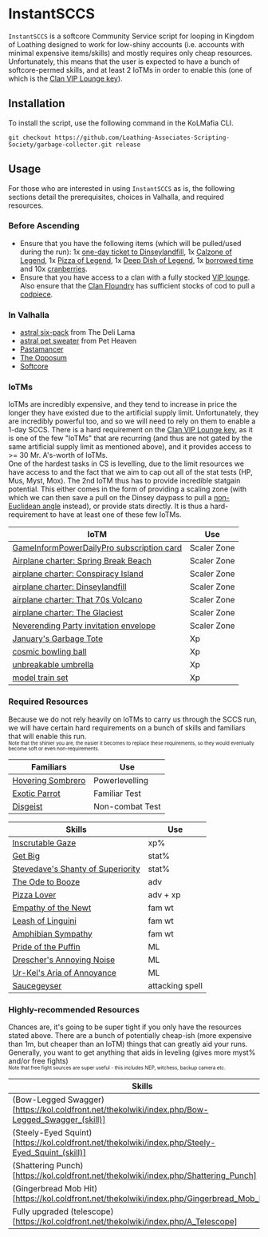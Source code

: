 # InstantSCCS

`InstantSCCS` is a softcore Community Service script for looping in Kingdom of Loathing designed to work for low-shiny accounts (i.e. accounts with minimal expensive items/skills) and mostly requires only cheap resources. Unfortunately, this means that the user is expected to have a bunch of softcore-permed skills, and at least 2 IoTMs in order to enable this (one of which is the [Clan VIP Lounge key](https://kol.coldfront.net/thekolwiki/index.php/Clan_VIP_Lounge_key)).

## Installation

To install the script, use the following command in the KoLMafia CLI.

```text
git checkout https://github.com/Loathing-Associates-Scripting-Society/garbage-collector.git release
```

## Usage

For those who are interested in using `InstantSCCS` as is, the following sections detail the prerequisites, choices in Valhalla, and required resources.

### Before Ascending

- Ensure that you have the following items (which will be pulled/used during the run): 1x [one-day ticket to Dinseylandfill](https://kol.coldfront.net/thekolwiki/index.php/One-day_ticket_to_Dinseylandfill), 1x [Calzone of Legend](https://kol.coldfront.net/thekolwiki/index.php/Calzone_of_Legend), 1x [Pizza of Legend](https://kol.coldfront.net/thekolwiki/index.php/Pizza_of_Legend), 1x [Deep Dish of Legend](https://kol.coldfront.net/thekolwiki/index.php/Deep_Dish_of_Legend), 1x [borrowed time](https://kol.coldfront.net/thekolwiki/index.php/Borrowed_time) and 10x [cranberries](https://kol.coldfront.net/thekolwiki/index.php/Cranberries).
- Ensure that you have access to a clan with a fully stocked [VIP lounge](https://kol.coldfront.net/thekolwiki/index.php/VIP_Lounge). Also ensure that the [Clan Floundry](<https://kol.coldfront.net/thekolwiki/index.php/Clan_Floundry_(VIP_Lounge)>) has sufficient stocks of cod to pull a [codpiece](https://kol.coldfront.net/thekolwiki/index.php/Codpiece).

### In Valhalla

- [astral six-pack](https://kol.coldfront.net/thekolwiki/index.php/Astral_six-pack) from The Deli Lama
- [astral pet sweater](https://kol.coldfront.net/thekolwiki/index.php/Astral_pet_sweater) from Pet Heaven
- [Pastamancer](https://kol.coldfront.net/thekolwiki/index.php/Pastamancer)
- [The Opposum](https://kol.coldfront.net/thekolwiki/index.php/The_Opossum)
- [Softcore](https://kol.coldfront.net/thekolwiki/index.php/Ascension#Normal_Difficulty)

### IoTMs

IoTMs are incredibly expensive, and they tend to increase in price the longer they have existed due to the artificial supply limit. Unfortunately, they are incredibly powerful too, and so we will need to rely on them to enable a 1-day SCCS. There is a hard requirement on the [Clan VIP Lounge key](https://kol.coldfront.net/thekolwiki/index.php/Clan_VIP_Lounge_key), as it is one of the few "IoTMs" that are recurring (and thus are not gated by the same artificial supply limit as mentioned above), and it provides access to >= 30 Mr. A's-worth of IoTMs. <br />
One of the hardest tasks in CS is levelling, due to the limit resources we have access to and the fact that we aim to cap out all of the stat tests (HP, Mus, Myst, Mox). The 2nd IoTM thus has to provide incredible statgain potential. This either comes in the form of providing a scaling zone (with which we can then save a pull on the Dinsey daypass to pull a [non-Euclidean angle](https://kol.coldfront.net/thekolwiki/index.php/Non-Euclidean_angle) instead), or provide stats directly. It is thus a hard-requirement to have at least one of these few IoTMs.

| IoTM                                                                                                                                  | Use         |
| ------------------------------------------------------------------------------------------------------------------------------------- | ----------- |
| [GameInformPowerDailyPro subscription card](https://kol.coldfront.net/thekolwiki/index.php/GameInformPowerDailyPro_subscription_card) | Scaler Zone |
| [Airplane charter: Spring Break Beach](https://kol.coldfront.net/thekolwiki/index.php/Airplane_charter:_Spring_Break_Beach)           | Scaler Zone |
| [airplane charter: Conspiracy Island](https://kol.coldfront.net/thekolwiki/index.php/Airplane_charter:_Conspiracy_Island)             | Scaler Zone |
| [airplane charter: Dinseylandfill](https://kol.coldfront.net/thekolwiki/index.php/Airplane_charter:_Dinseylandfill)                   | Scaler Zone |
| [airplane charter: That 70s Volcano](https://kol.coldfront.net/thekolwiki/index.php/Airplane_charter:_That_70s_Volcano)               | Scaler Zone |
| [airplane charter: The Glaciest](https://kol.coldfront.net/thekolwiki/index.php/Airplane_charter:_The_Glaciest)                       | Scaler Zone |
| [Neverending Party invitation envelope](https://kol.coldfront.net/thekolwiki/index.php/Neverending_Party_invitation_envelope)         | Scaler Zone |
| [January's Garbage Tote](https://kol.coldfront.net/thekolwiki/index.php/January%27s_Garbage_Tote)                                     | Xp          |
| [cosmic bowling ball](https://kol.coldfront.net/thekolwiki/index.php/Cosmic_bowling_ball)                                             | Xp          |
| [unbreakable umbrella](https://kol.coldfront.net/thekolwiki/index.php/Unbreakable_umbrella)                                           | Xp          |
| [model train set](https://kol.coldfront.net/thekolwiki/index.php/Model_train_set)                                                     | Xp          |

### Required Resources

Because we do not rely heavily on IoTMs to carry us through the SCCS run, we will have certain hard requirements on a bunch of skills and familiars that will enable this run. <br />
<sub><sup>Note that the shinier you are, the easier it becomes to replace these requirements, so they would eventually become soft or even non-requirements.</sup></sub> <br />

| Familiars                                                                             | Use             |
| ------------------------------------------------------------------------------------- | --------------- |
| [Hovering Sombrero](https://kol.coldfront.net/thekolwiki/index.php/Hovering_Sombrero) | Powerlevelling  |
| [Exotic Parrot](https://kol.coldfront.net/thekolwiki/index.php/Exotic_Parrot)         | Familiar Test   |
| [Disgeist](<https://kol.coldfront.net/thekolwiki/index.php/Disgeist_(familiar)>)      | Non-combat Test |

| Skills                                                                                                                            | Use             |
| --------------------------------------------------------------------------------------------------------------------------------- | --------------- |
| [Inscrutable Gaze](<https://kol.coldfront.net/thekolwiki/index.php/Inscrutable_Gaze_(skill)>)                                     | xp%             |
| [Get Big](https://kol.coldfront.net/thekolwiki/index.php/Get_Big)                                                                 | stat%           |
| [Stevedave's Shanty of Superiority](<https://kol.coldfront.net/thekolwiki/index.php/Stevedave%27s_Shanty_of_Superiority_(skill)>) | stat%           |
| [The Ode to Booze](https://kol.coldfront.net/thekolwiki/index.php/The_Ode_to_Booze)                                               | adv             |
| [Pizza Lover](https://kol.coldfront.net/thekolwiki/index.php/Pizza_Lover)                                                         | adv + xp        |
| [Empathy of the Newt](https://kol.coldfront.net/thekolwiki/index.php/Empathy_of_the_Newt)                                         | fam wt          |
| [Leash of Linguini](<https://kol.coldfront.net/thekolwiki/index.php/Leash_of_Linguini_(skill)>)                                   | fam wt          |
| [Amphibian Sympathy](https://kol.coldfront.net/thekolwiki/index.php/Amphibian_Sympathy)                                           | fam wt          |
| [Pride of the Puffin](<https://kol.coldfront.net/thekolwiki/index.php/Pride_of_the_Puffin_(skill)>)                               | ML              |
| [Drescher's Annoying Noise](<https://kol.coldfront.net/thekolwiki/index.php/Drescher%27s_Annoying_Noise_(skill)>)                 | ML              |
| [Ur-Kel's Aria of Annoyance](<https://kol.coldfront.net/thekolwiki/index.php/Ur-Kel%27s_Aria_of_Annoyance_(skill)>)               | ML              |
| [Saucegeyser](https://kol.coldfront.net/thekolwiki/index.php/Saucegeyser)                                                         | attacking spell |

### Highly-recommended Resources

Chances are, it's going to be super tight if you only have the resources stated above. There are a bunch of potentially cheap-ish (more expensive than 1m, but cheaper than an IoTM) things that can greatly aid your runs. Generally, you want to get anything that aids in leveling (gives more myst% and/or free fights) <br />
<sub><sup>Note that free fight sources are super useful - this includes NEP, witchess, backup camera etc.</sup></sub> <br />

| Skills                                                                                          | Use               |
| ----------------------------------------------------------------------------------------------- | ----------------- |
| (Bow-Legged Swagger)[https://kol.coldfront.net/thekolwiki/index.php/Bow-Legged_Swagger_(skill)] | doubles Wdmg      |
| (Steely-Eyed Squint)[https://kol.coldfront.net/thekolwiki/index.php/Steely-Eyed_Squint_(skill)] | doubles item drop |
| (Shattering Punch)[https://kol.coldfront.net/thekolwiki/index.php/Shattering_Punch]             | free kill         |
| (Gingerbread Mob Hit)[https://kol.coldfront.net/thekolwiki/index.php/Gingerbread_Mob_Hit]       | free kill         |
| Fully upgraded (telescope)[https://kol.coldfront.net/thekolwiki/index.php/A_Telescope]          | stat%             |
